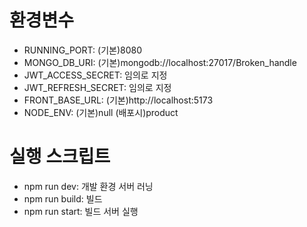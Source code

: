 # 환경변수

- RUNNING_PORT: (기본)8080
- MONGO_DB_URI: (기본)mongodb://localhost:27017/Broken_handle
- JWT_ACCESS_SECRET: 임의로 지정
- JWT_REFRESH_SECRET: 임의로 지정
- FRONT_BASE_URL: (기본)http://localhost:5173
- NODE_ENV: (기본)null (배포시)product

# 실행 스크립트

- npm run dev: 개발 환경 서버 러닝
- npm run build: 빌드
- npm run start: 빌드 서버 실행
